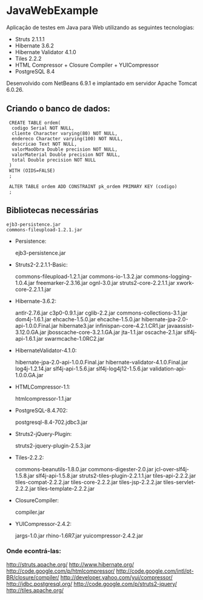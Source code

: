 # JavaWebExample

Aplicação de testes em Java para Web utilizando as seguintes tecnologias:

- Struts 2.1.1.1
- Hibernate 3.6.2
- Hibernate Validator 4.1.0
- Tiles 2.2.2
- HTML Compressor + Closure Compiler + YUICompressor
- PostgreSQL 8.4

Desenvolvido com NetBeans 6.9.1 e implantado em servidor Apache Tomcat 6.0.26.

## Criando o banco de dados:

     CREATE TABLE ordem(
      codigo Serial NOT NULL,
      cliente Character varying(80) NOT NULL,
      endereco Character varying(100) NOT NULL,
      descricao Text NOT NULL,
      valorMaoObra Double precision NOT NULL,
      valorMaterial Double precision NOT NULL,
      total Double precision NOT NULL
     )
     WITH (OIDS=FALSE)
     ;
     
     ALTER TABLE ordem ADD CONSTRAINT pk_ordem PRIMARY KEY (codigo)
     ;

## Bibliotecas necessárias

    ejb3-persistence.jar
    commons-fileupload-1.2.1.jar

- Persistence:

	ejb3-persistence.jar

- Struts2-2.2.1.1-Basic:

	commons-fileupload-1.2.1.jar
	commons-io-1.3.2.jar
	commons-logging-1.0.4.jar
	freemarker-2.3.16.jar
	ognl-3.0.jar
	struts2-core-2.2.1.1.jar
	xwork-core-2.2.1.1.jar
	
	
- Hibernate-3.6.2:

	antlr-2.7.6.jar
	c3p0-0.9.1.jar
	cglib-2.2.jar
	commons-collections-3.1.jar
	dom4j-1.6.1.jar
	ehcache-1.5.0.jar
	ehcache-1.5.0.jar
	hibernate-jpa-2.0-api-1.0.0.Final.jar
	hibernate3.jar
	infinispan-core-4.2.1.CR1.jar
	javaassist-3.12.0.GA.jar
	jbosscache-core-3.2.1.GA.jar
	jta-1.1.jar
	oscache-2.1.jar
	slf4j-api-1.6.1.jar
	swarmcache-1.0RC2.jar
	
- HibernateValidator-4.1.0:

	hibernate-jpa-2.0-api-1.0.0.Final.jar
	hibernate-validator-4.1.0.Final.jar
	log4j-1.2.14.jar
	slf4j-api-1.5.6.jar
	slf4j-log4j12-1.5.6.jar
	validation-api-1.0.0.GA.jar
	
- HTMLCompressor-1.1:

	htmlcompressor-1.1.jar
	
- PostgreSQL-8.4.702:

	postgresql-8.4-702.jdbc3.jar
	
- Struts2-jQuery-Plugin:

	struts2-jquery-plugin-2.5.3.jar
	
- Tiles-2.2.2:

	commons-beanutils-1.8.0.jar
	commons-digester-2.0.jar
	jcl-over-slf4j-1.5.8.jar
	slf4j-api-1.5.8.jar
	struts2-tiles-plugin-2.2.1.1.jar
	tiles-api-2.2.2.jar
	tiles-compat-2.2.2.jar
	tiles-core-2.2.2.jar
	tiles-jsp-2.2.2.jar
	tiles-servlet-2.2.2.jar
	tiles-template-2.2.2.jar
	
- ClosureCompiler:

	compiler.jar
	
- YUICompressor-2.4.2:

	jargs-1.0.jar
	rhino-1.6R7.jar
	yuicompressor-2.4.2.jar
	
### Onde econtrá-las:
http://struts.apache.org/
http://www.hibernate.org/
http://code.google.com/p/htmlcompressor/
http://code.google.com/intl/pt-BR/closure/compiler/
http://developer.yahoo.com/yui/compressor/
http://jdbc.postgresql.org/
http://code.google.com/p/struts2-jquery/
http://tiles.apache.org/
